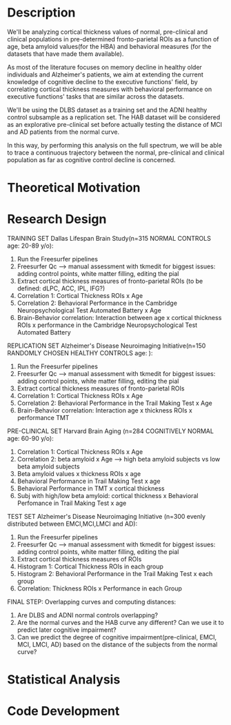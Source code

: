 # Description
We'll be analyzing cortical thickness values of normal, pre-clinical and clinical populations in pre-determined fronto-parietal ROIs as a function of age, beta amyloid values(for the HBA) and behavioral measures (for the datasets that have made them available).

As most of the literature focuses on memory decline in healthy older individuals and Alzheimer's patients, we aim at extending the current knowledge of cognitive decline to the executive functions' field, by correlating cortical thickness measures with behavioral performance on executive functions' tasks that are similar across the datasets.

We'll be using the DLBS dataset as a training set and the ADNI healthy control subsample as a replication set. The HAB dataset will be considered as an explorative pre-clinical set before actually testing the distance of MCI and AD patients from the normal curve.

In this way, by performing this analysis on the full spectrum, we will be able to trace a continuous trajectory between the normal, pre-clinical and clinical population as far as cognitive control decline is concerned.

# Theoretical Motivation
# Research Design
TRAINING SET
Dallas Lifespan Brain Study(n=315 NORMAL CONTROLS age: 20-89 y/o):
1. Run the Freesurfer pipelines
2. Freesurfer Qc --> manual assessment with tkmedit for biggest issues: adding control points, white matter filling, editing the pial 
3. Extract cortical thickness measures of fronto-parietal ROIs (to be defined: dLPC, ACC, IPL, IFG?)
4. Correlation 1: Cortical Thickness ROIs x Age
5. Correlation 2: Behavioral Performance in the Cambridge Neuropsychological Test Automated Battery x Age
4. Brain-Behavior correlation: Interaction between age x cortical thickness ROIs x performance in the Cambridge Neuropsychological Test Automated Battery

REPLICATION SET
Alzheimer's Disease Neuroimaging Initiative(n=150 RANDOMLY CHOSEN HEALTHY CONTROLS age:   ):
1. Run the Freesurfer pipelines
2. Freesurfer Qc --> manual assessment with tkmedit for biggest issues: adding control points, white matter filling, editing the pial 
3. Extract cortical thickness measures of fronto-parietal ROIs
4. Correlation 1: Cortical Thickness ROIs x Age
5. Correlation 2: Behavioral Performance in the Trail Making Test x Age
6. Brain-Behavior correlation: Interaction age x thickness ROIs x performance TMT

PRE-CLINICAL SET
Harvard Brain Aging (n=284 COGNITIVELY NORMAL age: 60-90 y/o):
1. Correlation 1: Cortical Thickness ROIs x Age
2. Correlation 2: beta amyloid x Age --> high beta amyloid subjects vs low beta amyloid subjects
3. Beta amyloid values x thickness ROIs x age
4. Behavioral Performance in Trail Making Test x age 
5. Behavioral Performance in TMT x cortical thickness
6. Subj with high/low beta amyloid: cortical thickness x Behavioral Perfomance in Trail Making Test x age

TEST SET
Alzheimer's Disease Neuroimaging Initiative (n=300 evenly distributed between EMCI,MCI,LMCI and AD):
1. Run the Freesurfer pipelines
2. Freesurfer Qc --> manual assessment with tkmedit for biggest issues: adding control points, white matter filling, editing the pial 
3. Extract cortical thickness measures of ROIs
4. Histogram 1: Cortical Thickness ROIs in each group
5. Histogram 2: Behavioral Performance in the Trail Making Test x each group
6. Correlation: Thickness ROIs x Performance in each Group

FINAL STEP:
Overlapping curves and computing distances:
1. Are DLBS and ADNI normal controls overlapping?
2. Are the normal curves and the HAB curve any different? Can we use it to predict later cognitive impairment?
3. Can we predict the degree of cognitive impairment(pre-clinical, EMCI, MCI, LMCI, AD) based on the distance of the subjects from the normal curve? 


# Statistical Analysis
# Code Development 
